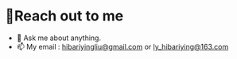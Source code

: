 <!--
**Hibariying/Hibariying** is a ✨ _special_ ✨ repository because its `README.md` (this file) appears on your GitHub profile.

Here are some ideas to get you started:

- 🔭 I’m currently working on ...
- 🌱 I’m currently learning ...
- 👯 I’m looking to collaborate on ...
- 🤔 I’m looking for help with ...
- 💬 Ask me about ...
-  How to reach me: ...
- 😄 Pronouns: ...
- ⚡ Fun fact: ...
-->

# 👋Reach out to me
- 💬 Ask me about anything.
- 📫 My email : hibariyingliu@gmail.com or ly_hibariying@163.com
